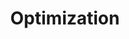 ---
title: Optimization
info: This stage may occur both during and after implementation, involving ongoing refinement and fine-tuning of the system to ensure optimal performance and adapt to changing needs.
background: assets/theme/images/icons/Optimization.png
---
